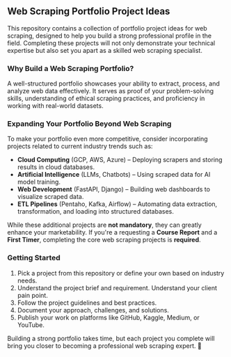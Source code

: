 ## Web Scraping Portfolio Project Ideas  

This repository contains a collection of portfolio project ideas for web scraping, designed to help you build a strong professional profile in the field. Completing these projects will not only demonstrate your technical expertise but also set you apart as a skilled web scraping specialist.  

### **Why Build a Web Scraping Portfolio?**  
A well-structured portfolio showcases your ability to extract, process, and analyze web data effectively. It serves as proof of your problem-solving skills, understanding of ethical scraping practices, and proficiency in working with real-world datasets.  

### **Expanding Your Portfolio Beyond Web Scraping**  
To make your portfolio even more competitive, consider incorporating projects related to current industry trends such as:  
- **Cloud Computing** (GCP, AWS, Azure) – Deploying scrapers and storing results in cloud databases.  
- **Artificial Intelligence** (LLMs, Chatbots) – Using scraped data for AI model training.  
- **Web Development** (FastAPI, Django) – Building web dashboards to visualize scraped data.  
- **ETL Pipelines** (Pentaho, Kafka, Airflow) – Automating data extraction, transformation, and loading into structured databases.  

While these additional projects are **not mandatory**, they can greatly enhance your marketability. If you're a requesting a **Course Report** and a **First Timer**, completing the core web scraping projects is **required**.

### **Getting Started**  
1. Pick a project from this repository or define your own based on industry needs.  
2. Understand the project brief and requirement. Understand your client pain point.
3. Follow the project guidelines and best practices.  
4. Document your approach, challenges, and solutions.  
5. Publish your work on platforms like GitHub, Kaggle, Medium, or YouTube.  

Building a strong portfolio takes time, but each project you complete will bring you closer to becoming a professional web scraping expert. 🚀